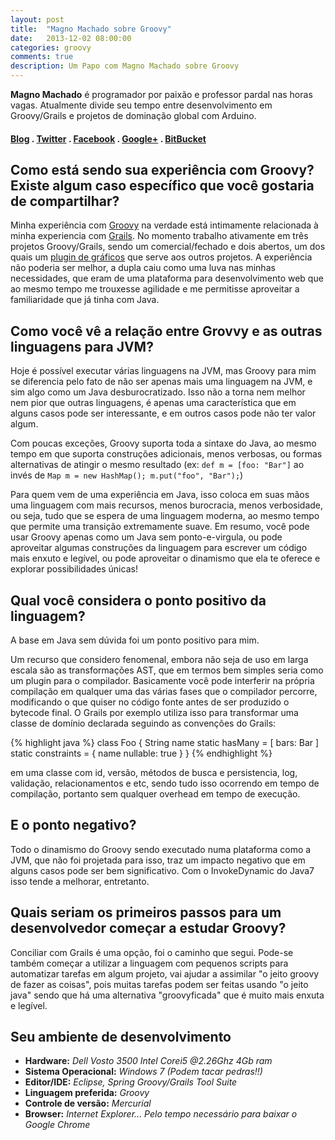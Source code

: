 ```yaml
---
layout: post
title:  "Magno Machado sobre Groovy"
date:   2013-12-02 08:00:00
categories: groovy
comments: true
description: Um Papo com Magno Machado sobre Groovy
---
```


**Magno Machado** é programador por paixão e professor pardal nas horas vagas. Atualmente divide seu tempo entre desenvolvimento em Groovy/Grails e projetos de dominação global com Arduino.

#### [Blog][blog] . [Twitter][twitter] . [Facebook][facebook] . [Google+][google-plus] . [BitBucket][bitbucket]


## Como está sendo sua experiência com Groovy? Existe algum caso específico que você gostaria de compartilhar?

Minha experiência com [Groovy][groovy] na verdade está intimamente relacionada à minha experiencia com [Grails][grails]. No momento trabalho ativamente em três projetos Groovy/Grails, sendo um comercial/fechado e dois abertos, um dos quais um [plugin de gráficos][plugin-graficos] que serve aos outros projetos. A experiência não poderia ser melhor, a dupla caiu como uma luva nas minhas necessidades, que eram de uma plataforma para desenvolvimento web que ao mesmo tempo me trouxesse agilidade e me permitisse aproveitar a familiaridade que já tinha com Java.


## Como você vê a relação entre Grovvy e as outras linguagens para JVM?

Hoje é possível executar várias linguagens na JVM, mas Groovy para mim se diferencia pelo fato de não ser apenas mais uma linguagem na JVM, e sim algo como um Java desburocratizado. Isso não a torna nem melhor nem pior que outras linguagens, é apenas uma característica que em alguns casos pode ser interessante, e em outros casos pode não ter valor algum.

Com poucas exceções, Groovy suporta toda a sintaxe do Java, ao mesmo tempo em que suporta construções adicionais, menos verbosas, ou formas alternativas de atingir o mesmo resultado (ex: `def m = [foo: "Bar"]` ao invés de `Map m = new HashMap(); m.put("foo", "Bar");`)

Para quem vem de uma experiência em Java, isso coloca em suas mãos uma linguagem com mais recursos, menos burocracia, menos verbosidade, ou seja, tudo que se espera de uma linguagem moderna, ao mesmo tempo que permite uma transição extremamente suave. Em resumo, você pode usar Groovy apenas como um Java sem ponto-e-virgula, ou pode aproveitar algumas construções da linguagem para escrever um
código mais enxuto e legível, ou pode aproveitar o dinamismo que ela te oferece e explorar possibilidades únicas!

## Qual você considera o ponto positivo da linguagem?

A base em Java sem dúvida foi um ponto positivo para mim.

Um recurso que considero fenomenal, embora não seja de uso em larga escala são as transformações AST, que em termos bem simples seria como um plugin para o compilador. Basicamente você pode interferir na própria compilação em qualquer uma das várias fases que o compilador percorre, modificando o que quiser no código fonte antes de ser produzido o bytecode final. O Grails por exemplo utiliza isso para transformar uma classe de domínio declarada seguindo as convenções do Grails:

{% highlight java %}
class Foo {
    String name
    static hasMany = [
        bars: Bar
    ]
    static constraints = {
        name nullable: true
    }
}
{% endhighlight %}

em uma classe com id, versão, métodos de busca e persistencia, log, validação, relacionamentos e etc, sendo tudo isso ocorrendo em tempo de compilação, portanto sem qualquer overhead em tempo de execução.

## E o ponto negativo?

Todo o dinamismo do Groovy sendo executado numa plataforma como a JVM, que não foi projetada para isso, traz um impacto negativo que em alguns casos pode ser bem significativo. Com o InvokeDynamic do Java7 isso tende a melhorar, entretanto.


## Quais seriam os primeiros passos para um desenvolvedor começar a estudar Groovy?

Conciliar com Grails é uma opção, foi o caminho que segui. Pode-se também começar a utilizar a linguagem com pequenos scripts para automatizar tarefas em algum projeto, vai ajudar a assimilar "o jeito groovy de fazer as coisas", pois muitas tarefas podem ser feitas usando "o jeito java" sendo que há uma alternativa "groovyficada" que é muito mais enxuta e legível.

## Seu ambiente de desenvolvimento

  - **Hardware:** *Dell Vosto 3500 Intel Corei5 @2.26Ghz 4Gb ram*
  - **Sistema Operacional:** *Windows 7 (Podem tacar pedras!!)*
  - **Editor/IDE:** *Eclipse, Spring Groovy/Grails Tool Suite*
  - **Linguagem preferida:** *Groovy*
  - **Controle de versão:** *Mercurial*
  - **Browser:** *Internet Explorer... Pelo tempo necessário para baixar o Google Chrome*


[twitter]: https://twitter.com/magnomp
[facebook]: https://www.facebook.com/magno.m.paulo
[blog]: http://blog.magnomachado.com.br/
[google-plus]: https://plus.google.com/117728583691170432727/posts
[bitbucket]: https://bitbucket.org/magnomp
[groovy]:    http://groovy.codehaus.org/
[grails]:    http://grails.org/    
[plugin-graficos]: https://bitbucket.org/magnomp/grailscharts/